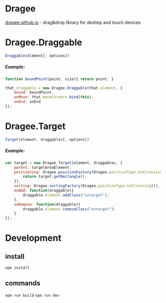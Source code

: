 # Dragee

[dragee.github.io](http://dragee.github.io) - drag&drop library for desltop and touch devices

# Dragee.Draggable
```javascript
Draggable(element[, options])
```
##### Example:
```javascript
function boundPoint(point, size){ return point; }

that.draggable = new Dragee.Draggable(that.element, {
    bound: boundPoint,
    onMove: that.moveCorners.bind(this),
    onEnd: onEnd
});
```

# Dragee.Target
```javascript
Target(element, draggables[, options])
```

##### Example:
```javascript
var target = new Dragee.Target(element, draggables, {
    parent: targetAreaElement,
    positioning: Dragee.positionFactory(Dragee.positionType.notCrossing)(function(){
        return target.getRectangle();
    }),
    sorting: Dragee.sortingFactory(Dragee.positionType.notCrossing)(),
    onAdd: function(draggable){
        draggable.element.addClass("ontarget");
    },
    onRemove: function(draggable){
        draggable.element.removeClass("ontarget");
    }
});
```

# Development

## install
`npm install`

## commands
`npm run build`
`npm run dev`
